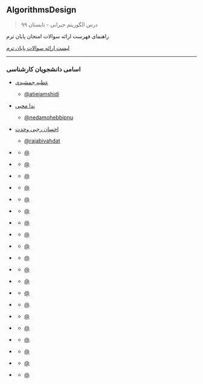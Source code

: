 ## AlgorithmsDesign

> درس الگوریتم جبرانی - تابستان ۹۹


راهنمای فهرست ارائه سوالات امتحان پایان ترم

 [لیست ارائه سوالات پایان ترم](https://github.com/AliRazavi-edu/PNU_3983/blob/master/AlgorithmsDesign/list.pdf)
 
 
 ---
### اسامی دانشجویان  کارشناسی
  
  
+ [عطیه جمشیدی]( https://atiejamshidi.github.io/atiejamshidii.github.io/)  
  - [@atiejamshidi](https://github.com/atiejamshidi)



+ [ندا محبی]( https://nedamohebbipnu.github.io/neda7713/)  
  - [@nedamohebbipnu](https://github.com/nedamohebbipnu)
 
 
 
+ [احسان رجبی وحدت]( https://rajabivahdat.github.io/)  
  - [@rajabivahdat](https://github.com/rajabivahdat)





+ []( )  
  - [@]()
 
 
 
+ []( )  
  - [@]()



+ []( )  
  - [@]()
 
 
 
+ []( )  
  - [@]()



+ []( )  
  - [@]()
 
 
 
+ []( )  
  - [@]()





+ []( )  
  - [@]()
 
 
 
+ []( )  
  - [@]()





+ []( )  
  - [@]()
 
 
 
+ []( )  
  - [@]()



+ []( )  
  - [@]()
 
 
 
+ []( )  
  - [@]()





+ []( )  
  - [@]()
 
 
 
+ []( )  
  - [@]()








+ []( )  
  - [@]()
 
 
 
+ []( )  
  - [@]()



+ []( )  
  - [@]()
 
 
 
+ []( )  
  - [@]()





+ []( )  
  - [@]()
 
 
 
+ []( )  
  - [@]()

